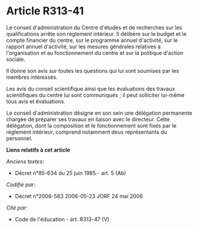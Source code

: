 # Article R313-41

Le conseil d'administration du Centre d'études et de recherches sur les qualifications arrête son règlement intérieur. Il
délibère sur le budget et le compte financier du centre, sur le programme annuel d'activité, sur le rapport annuel
d'activité, sur les mesures générales relatives à l'organisation et au fonctionnement du centre et sur la politique d'action
sociale.

Il donne son avis sur toutes les questions qui lui sont soumises par les membres intéressés.

Les avis du conseil scientifique ainsi que les évaluations des travaux scientifiques du centre lui sont communiqués ; il peut
solliciter lui-même tous avis et évaluations.

Le conseil d'administration désigne en son sein une délégation permanente chargée de préparer ses travaux en liaison avec le
directeur. Cette délégation, dont la composition et le fonctionnement sont fixés par le règlement intérieur, comprend
notamment deux représentants du personnel.

**Liens relatifs à cet article**

_Anciens textes_:

  - Décret n°85-634 du 25 juin 1985 - art. 5 (Ab)

_Codifié par_:

  - Décret n°2006-583 2006-05-23 JORF 24 mai 2006

_Cité par_:

  - Code de l'éducation - art. R313-47 (V)
